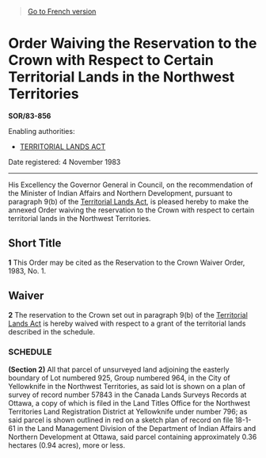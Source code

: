 > [Go to French version](/fr/Règlements/Décrets,%20ordonnances%20et%20règlements%20statutaires/83/856.md)

# Order Waiving the Reservation to the Crown with Respect to Certain Territorial Lands in the Northwest Territories

**SOR/83-856**

Enabling authorities: 
- [TERRITORIAL LANDS ACT](/en/Acts/Revised%20Statutes%20of%20Canada/T/T-7.md)

Date registered: 4 November 1983

----------

His Excellency the Governor General in Council, on the recommendation of the Minister of Indian Affairs and Northern Development, pursuant to paragraph 9(b) of the [Territorial Lands Act](/en/Acts/Revised%20Statutes%20of%20Canada/T/T-7.md), is pleased hereby to make the annexed Order waiving the reservation to the Crown with respect to certain territorial lands in the Northwest Territories.




## Short Title


**1** This Order may be cited as the Reservation to the Crown Waiver Order, 1983, No. 1.




## Waiver


**2** The reservation to the Crown set out in paragraph 9(b) of the [Territorial Lands Act](/en/Acts/Revised%20Statutes%20of%20Canada/T/T-7.md) is hereby waived with respect to a grant of the territorial lands described in the schedule.




### **SCHEDULE** 
**(Section 2)**
All that parcel of unsurveyed land adjoining the easterly boundary of Lot numbered 925, Group numbered 964, in the City of Yellowknife in the Northwest Territories, as said lot is shown on a plan of survey of record number 57843 in the Canada Lands Surveys Records at Ottawa, a copy of which is filed in the Land Titles Office for the Northwest Territories Land Registration District at Yellowknife under number 796; as said parcel is shown outlined in red on a sketch plan of record on file 18-1-61 in the Land Management Division of the Department of Indian Affairs and Northern Development at Ottawa, said parcel containing approximately 0.36 hectares (0.94 acres), more or less.



